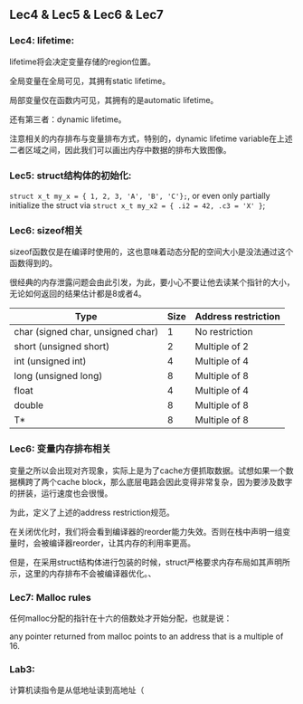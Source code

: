 ## Lec4 & Lec5 & Lec6 & Lec7
### Lec4: lifetime:
lifetime将会决定变量存储的region位置。

全局变量在全局可见，其拥有static lifetime。

局部变量仅在函数内可见，其拥有的是automatic lifetime。

还有第三者：dynamic lifetime。

注意相关的内存排布与变量排布方式，特别的，dynamic lifetime variable在上述二者区域之间，因此我们可以画出内存中数据的排布大致图像。

### Lec5: struct结构体的初始化:

`struct x_t my_x = { 1, 2, 3, 'A', 'B', 'C'};`, or even only partially initialize the struct via `struct x_t my_x2 = { .i2 = 42, .c3 = 'X' }`;
### Lec6: sizeof相关
sizeof函数仅是在编译时使用的，这也意味着动态分配的空间大小是没法通过这个函数得到的。

很经典的内存泄露问题会由此引发，为此，要小心不要让他去读某个指针的大小，无论如何返回的结果估计都是8或者4。


| Type	| Size	| Address restriction| 
| ---- | ----	| ---- |
| char (signed char, unsigned char)| 1	| No restriction |
| short (unsigned short) | 2 | Multiple of 2 |
| int (unsigned int) | 4 | Multiple of 4|
| long (unsigned long) | 8 | Multiple of 8 |
|float	|4	|Multiple of 4|
|double	|8	|Multiple of 8|
|T*	|8	|Multiple of 8|
### Lec6: 变量内存排布相关
变量之所以会出现对齐现象，实际上是为了cache方便抓取数据。试想如果一个数据横跨了两个cache block，那么底层电路会因此变得非常复杂，因为要涉及数字的拼装，运行速度也会很慢。

为此，定义了上述的address restriction规范。

在关闭优化时，我们将会看到编译器的reorder能力失效。否则在栈中声明一组变量时，会被编译器reorder，让其内存的利用率更高。

但是，在采用struct结构体进行包装的时候，struct严格要求内存布局如其声明所示，这里的内存排布不会被编译器优化。、

### Lec7: Malloc rules
任何malloc分配的指针在十六的倍数处才开始分配，也就是说：

any pointer returned from malloc points to an address that is a multiple of 16.

### Lab3:
计算机读指令是从低地址读到高地址（

